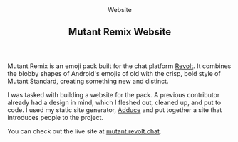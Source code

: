<head>
  <title>Mutant Remix Website | Vale.Rocks</title>
  <meta property="og:title" content="Mutant Remix Website"/>
</head>

<article>
<header>
	 Website
	<h1>
		Mutant Remix Website
	</h1>
</header>

<div class="readable-width">

Mutant Remix is an emoji pack built for the chat platform [Revolt](https://revolt.chat). It combines the blobby shapes of Android's emojis of old with the crisp, bold style of Mutant Standard, creating something new and distinct.

I was tasked with building a website for the pack. A previous contributor already had a design in mind, which I fleshed out, cleaned up, and put to code. I used my static site generator, [Adduce](https://adduce.vale.rocks) and put together a site that introduces people to the project.

You can check out the live site at [mutant.revolt.chat](https://mutant.revolt.chat).

</div>
</article>
